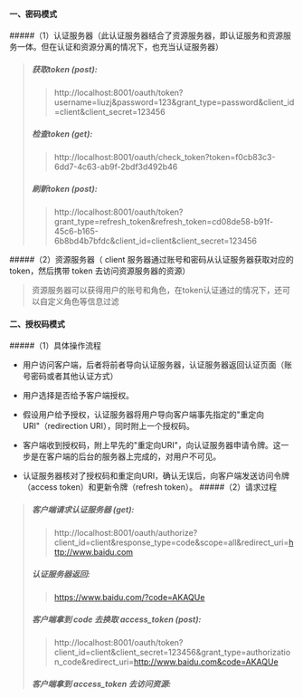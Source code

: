 #### 一、密码模式
#####（1）认证服务器（此认证服务器结合了资源服务器，即认证服务和资源服务一体。但在认证和资源分离的情况下，也充当认证服务器）
> ##### 获取token (post): 
>> http://localhost:8001/oauth/token?username=liuzj&password=123&grant_type=password&client_id=client&client_secret=123456
> ##### 检查token (get): 
>> http://localhost:8001/oauth/check_token?token=f0cb83c3-6dd7-4c63-ab9f-2bdf3d492b46
> ##### 刷新token (post):
>> http://localhost:8001/oauth/token?grant_type=refresh_token&refresh_token=cd08de58-b91f-45c6-b165-6b8bd4b7bfdc&client_id=client&client_secret=123456

#####（2）资源服务器（ client 服务器通过账号和密码从认证服务器获取对应的token，然后携带 token 去访问资源服务器的资源）
> 资源服务器可以获得用户的账号和角色，在token认证通过的情况下，还可以自定义角色等信息过滤

#### 二、授权码模式
#####（1）具体操作流程
- 用户访问客户端，后者将前者导向认证服务器，认证服务器返回认证页面（账号密码或者其他认证方式）

- 用户选择是否给予客户端授权。

- 假设用户给予授权，认证服务器将用户导向客户端事先指定的"重定向URI"（redirection URI），同时附上一个授权码。

- 客户端收到授权码，附上早先的"重定向URI"，向认证服务器申请令牌。这一步是在客户端的后台的服务器上完成的，对用户不可见。

- 认证服务器核对了授权码和重定向URI，确认无误后，向客户端发送访问令牌（access token）和更新令牌（refresh token）。
#####（2）请求过程
> ##### 客户端请求认证服务器 (get): 
>> http://localhost:8001/oauth/authorize?client_id=client&response_type=code&scope=all&redirect_uri=http://www.baidu.com
> ##### 认证服务器返回:
>> https://www.baidu.com/?code=AKAQUe
> ##### 客户端拿到 code 去换取 access_token (post):
>> http://localhost:8001/oauth/token?client_id=client&client_secret=123456&grant_type=authorization_code&redirect_uri=http://www.baidu.com&code=AKAQUe
> ##### 客户端拿到 access_token 去访问资源: